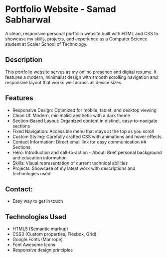 # Portfolio Website - Samad Sabharwal
A clean, responsive personal portfolio website built with HTML and CSS to showcase my skills, projects, and experience as a Computer Science student at Scaler School of Technology. 

## Description 
This portfolio website serves as my online presence and digital resume. It features a modern, minimalist design with smooth scrolling navigation and responsive layout that works well across all device sizes. 

## Features 

- Responsive Design: Optimized for mobile, tablet, and desktop viewing
- Clean UI: Modern, minimalist aesthetic with a dark theme
- Section-Based Layout: Organized content in distinct, easy-to-navigate sections
- Fixed Navigation: Accessible menu that stays at the top as you scroll
- Custom Styling: Carefully crafted CSS with animations and hover effects
- Contact Information: Direct email link for easy communication ## Sections
- Hero: Introduction and call-to-action - About: Brief personal background and education information
- Skills: Visual representation of current technical abilities
- Projects: Showcase of my latest work with descriptions and technologies used
                
##  Contact: 
- Easy way to get in touch 

## Technologies Used 
- HTML5 (Semantic markup)
- CSS3 (Custom properties, Flexbox, Grid)
- Google Fonts (Manrope)
- Font Awesome Icons
- Responsive design principles
